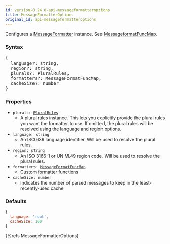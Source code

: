 ```yaml
---
id: version-0.24.0-api-messageformatteroptions
title: MessageFormatterOptions
original_id: api-messageformatteroptions
---
```


Configures a [MessageFormatter](api-messageformatter) instance. See [MessageformatFuncMap](api-messageformatfuncmap).

### Syntax

<pre class="syntax">
{
  language?: string,
  region?: string,
  plurals?: PluralRules,
  formatters?: MessageFormatFuncMap,
  cacheSize?: number
}
</pre>

### Properties
  - <code class="def">plurals: <span>[PluralRules](api-pluralrules)</span></code>
    - A plural rules instance. This lets you explicitly provide the plural rules you want the formatter to use. If omitted, the plural rules will be resolved using the language and region options.
  - <code class="def">language: <span>string</span></code>
    - An ISO 639 language identifier. Will be used to resolve the plural rules.
  - <code class="def">region: <span>string</span></code>
    - An ISO 3166-1 or UN M.49 region code. Will be used to resolve the plural rules.
  - <code class="def">formatters: <span>[MessageFormatFuncMap](api-messageformatfuncmap)</span></code>
    - Custom formatter functions
  - <code class="def">cacheSize: <span>number</span></code>
    - Indicates the number of parsed messages to keep in the least-recently-used cache

### Defaults

```javascript
{
  language: 'root',
  cacheSize: 100
}
```

{%refs MessageFormatterOptions}
